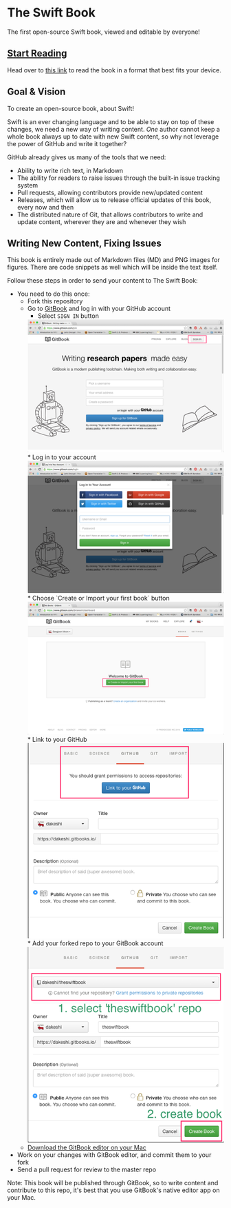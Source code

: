 # The Swift Book
The first open-source Swift book, viewed and editable by everyone!
## [Start Reading](https://www.gitbook.com/book/crowdsourcebooks/theswiftbook/details)
Head over to [this link](https://www.gitbook.com/book/crowdsourcebooks/theswiftbook/details) to read the book in a format that best fits your device.

## Goal & Vision
To create an open-source book, about Swift!

Swift is an ever changing language and to be able to stay on top of these changes, we need a new way of writing content. *One* author cannot keep a whole book always up to date with new Swift content, so why not leverage the power of GitHub and write it together?

GitHub already gives us many of the tools that we need:

-   Ability to write rich text, in Markdown
-   The ability for readers to raise issues through the built-in issue tracking system
-   Pull requests, allowing contributors provide new/updated content
-   Releases, which will allow us to release official updates of this book, every now and then
-   The distributed nature of Git, that allows contributors to write and update content, wherever they are and whenever they wish

## Writing New Content, Fixing Issues
This book is entirely made out of Markdown files (MD) and PNG images for figures. There are code snippets as well which will be inside the text itself.

Follow these steps in order to send your content to The Swift Book:
* You need to do this once:
  * Fork this repository
  * Go to [GitBook](https://www.gitbook.com) and log in with your GitHub account
    * Select `SIGN IN` button
    <img src="/images/gitbook_sign_in_annotated.png" alt="gitbook_sign_in_annotated" style="width: 500px;">
    * Log in to your account
    <img src="/images/gitbook_log_in.png" alt="gitbook_log_in" style="width: 500px;">
    * Choose `Create or Import your first book` button
    <img src="/images/gitbook_create_new_book_annotated.png" alt="gitbook_create_new_book_annotated" style="width: 500px;">     
    * Link to your GitHub  
    <img src="/images/gitbook_link_to_github_annotated.png" alt="gitbook_link_to_github_annotated" style="width: 500px;">
    * Add your forked repo to your GitBook account
    <img src="/images/gitbook_select_repository_annotated.png" alt="gitbook_select_repository_annotated" style="width: 500px;">
  * [Download the GitBook editor on your Mac](https://www.gitbook.com/editor)
* Work on your changes with GitBook editor, and commit them to your fork
* Send a pull request for review to the master repo

Note: This book will be published through GitBook, so to write content and contribute to this repo, it's best that you use GitBook's native editor app on your Mac.
